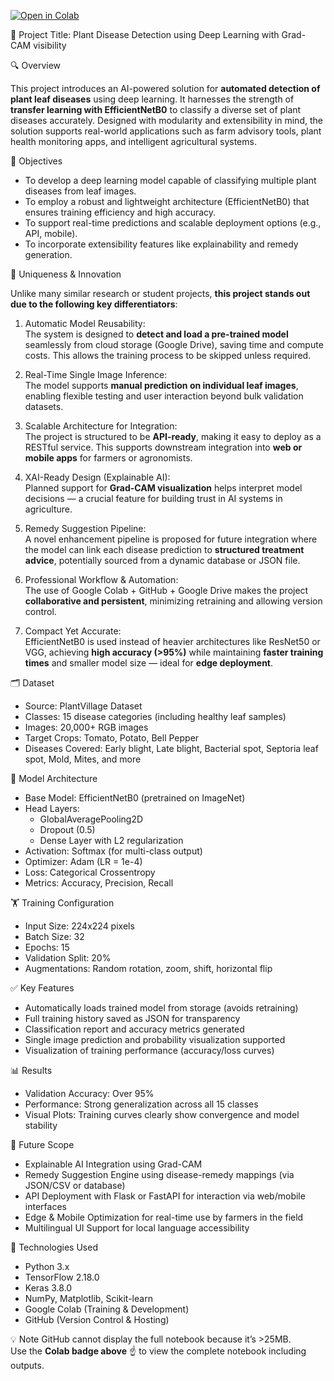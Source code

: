 
[![Open in Colab](https://colab.research.google.com/assets/colab-badge.svg)](https://colab.research.google.com/github/gow28/leaf_project/blob/main/Project_original.ipynb)

📌 Project Title: Plant Disease Detection using Deep Learning with Grad-CAM visibility

🔍 Overview

This project introduces an AI-powered solution for **automated detection of plant leaf diseases** using deep learning. It harnesses the strength of **transfer learning with EfficientNetB0** to classify a diverse set of plant diseases accurately. Designed with modularity and extensibility in mind, the solution supports real-world applications such as farm advisory tools, plant health monitoring apps, and intelligent agricultural systems.

 🎯 Objectives

- To develop a deep learning model capable of classifying multiple plant diseases from leaf images.
- To employ a robust and lightweight architecture (EfficientNetB0) that ensures training efficiency and high accuracy.
- To support real-time predictions and scalable deployment options (e.g., API, mobile).
- To incorporate extensibility features like explainability and remedy generation.



🔑 Uniqueness & Innovation

Unlike many similar research or student projects, **this project stands out due to the following key differentiators**:

1. Automatic Model Reusability:  
   The system is designed to **detect and load a pre-trained model** seamlessly from cloud storage (Google Drive), saving time and compute costs. This allows the training process to be skipped unless required.

2. Real-Time Single Image Inference:  
   The model supports **manual prediction on individual leaf images**, enabling flexible testing and user interaction beyond bulk validation datasets.

3. Scalable Architecture for Integration:  
   The project is structured to be **API-ready**, making it easy to deploy as a RESTful service. This supports downstream integration into **web or mobile apps** for farmers or agronomists.

4. XAI-Ready Design (Explainable AI):  
   Planned support for **Grad-CAM visualization** helps interpret model decisions — a crucial feature for building trust in AI systems in agriculture.

5. Remedy Suggestion Pipeline:  
   A novel enhancement pipeline is proposed for future integration where the model can link each disease prediction to **structured treatment advice**, potentially sourced from a dynamic database or JSON file.

6. Professional Workflow & Automation:  
   The use of Google Colab + GitHub + Google Drive makes the project **collaborative and persistent**, minimizing retraining and allowing version control.

7. Compact Yet Accurate:  
   EfficientNetB0 is used instead of heavier architectures like ResNet50 or VGG, achieving **high accuracy (>95%)** while maintaining **faster training times** and smaller model size — ideal for **edge deployment**.

🗂️ Dataset

- Source: PlantVillage Dataset  
- Classes: 15 disease categories (including healthy leaf samples)  
- Images: 20,000+ RGB images  
- Target Crops: Tomato, Potato, Bell Pepper  
- Diseases Covered: Early blight, Late blight, Bacterial spot, Septoria leaf spot, Mold, Mites, and more



🧠 Model Architecture

- Base Model: EfficientNetB0 (pretrained on ImageNet)
- Head Layers:
  - GlobalAveragePooling2D
  - Dropout (0.5)
  - Dense Layer with L2 regularization
- Activation: Softmax (for multi-class output)
- Optimizer: Adam (LR = 1e-4)
- Loss: Categorical Crossentropy  
- Metrics: Accuracy, Precision, Recall

 🏋️ Training Configuration

- Input Size: 224x224 pixels  
- Batch Size: 32  
- Epochs: 15  
- Validation Split: 20%  
- Augmentations: Random rotation, zoom, shift, horizontal flip

✅ Key Features

- Automatically loads trained model from storage (avoids retraining)
- Full training history saved as JSON for transparency
- Classification report and accuracy metrics generated
- Single image prediction and probability visualization supported
- Visualization of training performance (accuracy/loss curves)

 📊 Results

- Validation Accuracy: Over 95%  
- Performance: Strong generalization across all 15 classes  
- Visual Plots: Training curves clearly show convergence and model stability

🔮 Future Scope

- Explainable AI Integration using Grad-CAM  
- Remedy Suggestion Engine using disease-remedy mappings (via JSON/CSV or database)  
- API Deployment with Flask or FastAPI for interaction via web/mobile interfaces  
- Edge & Mobile Optimization for real-time use by farmers in the field  
- Multilingual UI Support for local language accessibility  

🧾 Technologies Used

- Python 3.x  
- TensorFlow 2.18.0  
- Keras 3.8.0  
- NumPy, Matplotlib, Scikit-learn  
- Google Colab (Training & Development)  
- GitHub (Version Control & Hosting)

💡 Note
GitHub cannot display the full notebook because it’s >25MB.  
Use the **Colab badge above** ☝️ to view the complete notebook including outputs.
